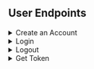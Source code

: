 ## User Endpoints

<details><summary>Create an Account</summary>

```
- Endpoint path: /api/users
- Endpoint method: POST

- Headers:

  - Authorization: Bearer token

- Request shape (JSON):

  """
  	{
        "username": string,
        "password": string,
        "password_confirmation": string,
        "email": string,
        "zip_code": string
  	}
  	"""

- Response: Created Account
- Response shape (JSON):
  """
  	{
		"id": int,
		"username": string,
        "password_hash": string,
        "email": string,
        "zip_code": string,
        "posts": int,
        "sprouts": int,
        "date_created": date,
        "units": string,
        "lon": string,
        "lat": string,
        "zone": string,
        "first_frost": date,
        "last_frost": date,
        "high_temp": string,
        "low_temp": string
  	}
	"""
```

</details>

<details><summary>Login</summary>

```

* Endpoint path: /token
* Endpoint method: POST

* Request shape (form):
  * username: string
  * password: string

* Response: Account information and a token
* Response shape (JSON):
    """
		json
    {
      "account": {
        «key»: type»,
      },
      "token": string
    }
    	"""
```

</details>

<details><summary>Logout</summary>

```

* Endpoint path: /token
* Endpoint method: DELETE

* Headers:
  * Authorization: Bearer token

* Response: Always true
* Response shape (JSON):
    """
		json
    true
    	"""
```

</details>

<details><summary>Get Token</summary>

```
* Endpoint path: /token
* Endpoint method: GET

* Headers:
  * Authorization: Bearer token

* Response: Always true
* Response shape (JSON):
    """
		{
			"access_token": string,
			"account": dict
		}
    	"""
```

</details>
